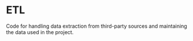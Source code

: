 # ETL

Code for handling data extraction from third-party sources and maintaining
the data used in the project.